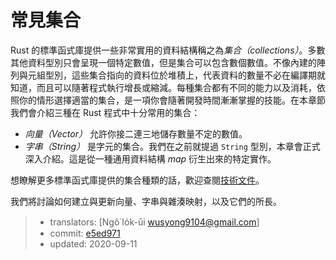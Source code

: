# 常見集合

Rust 的標準函式庫提供一些非常實用的資料結構稱之為*集合（collections）*。多數其他資料型別只會呈現一個特定數值，但是集合可以包含數個數值。不像內建的陣列與元組型別，這些集合指向的資料位於堆積上，代表資料的數量不必在編譯期就知道，而且可以隨著程式執行增長或縮減。每種集合都有不同的能力以及消耗，依照你的情形選擇適當的集合，是一項你會隨著開發時間漸漸掌握的技能。在本章節我們會介紹三種在 Rust 程式中十分常用的集合：

* *向量（Vector）* 允許你接二連三地儲存數量不定的數值。
* *字串（String）* 是字元的集合。我們在之前就提過 `String` 型別，本章會正式深入介紹。這是從一種通用資料結構 *map* 衍生出來的特定實作。

想瞭解更多標準函式庫提供的集合種類的話，歡迎查閱[技術文件][collections]。

[collections]: https://doc.rust-lang.org/std/collections/index.html

我們將討論如何建立與更新向量、字串與雜湊映射，以及它們的所長。

> - translators: [Ngô͘ Io̍k-ūi <wusyong9104@gmail.com>]
> - commit: [e5ed971](https://github.com/rust-lang/book/blob/e5ed97128302d5fa45dbac0e64426bc7649a558c/src/ch08-00-common-collections.md)
> - updated: 2020-09-11
